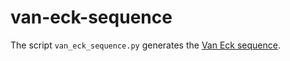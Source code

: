 # van-eck-sequence
The script `van_eck_sequence.py` generates the [Van Eck sequence](https://www.youtube.com/watch?v=etMJxB-igrc). 